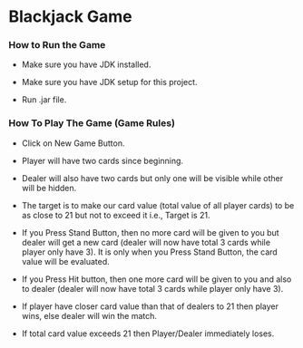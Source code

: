 # Blackjack Game

### How to Run the Game

-   Make sure you have JDK installed.

-   Make sure you have JDK setup for this project.

-   Run .jar file.

### How To Play The Game (Game Rules)

-   Click on New Game Button.

-   Player will have two cards since beginning.

-   Dealer will also have two cards but only one will be visible while other will be hidden.

-   The target is to make our card value (total value of all player cards) to be as close to 21 but not to exceed it i.e., Target is 21.

-   If you Press Stand Button, then no more card will be given to you but dealer will get a new card (dealer will now have total 3 cards while player only have 3). It is only when you Press Stand Button, the card value will be evaluated.

-   If you Press Hit button, then one more card will be given to you and also to dealer (dealer will now have total 3 cards while player only have 3).

-   If player have closer card value than that of dealers to 21 then player wins, else dealer will win the match.

-   If total card value exceeds 21 then Player/Dealer immediately loses.
